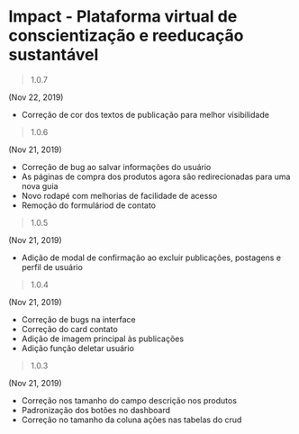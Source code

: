 # Impact - Plataforma virtual de conscientização e reeducação sustantável

> 1.0.7

(Nov 22, 2019)

- Correção de cor dos textos de publicação para melhor visibilidade

> 1.0.6

(Nov 21, 2019)

- Correção de bug ao salvar informações do usuário
- As páginas de compra dos produtos agora são redirecionadas para uma nova guia
- Novo rodapé com melhorias de facilidade de acesso
- Remoção do formuláriod de contato

> 1.0.5

(Nov 21, 2019)

- Adição de modal de confirmação ao excluir publicações, postagens e perfil de usuário

> 1.0.4

(Nov 21, 2019)

- Correção de bugs na interface
- Correção do card contato
- Adição de imagem principal às publicações
- Adição função deletar usuário

> 1.0.3

(Nov 21, 2019)

- Correção nos tamanho do campo descrição nos produtos
- Padronização dos botões no dashboard
- Correção no tamanho da coluna ações nas tabelas do crud
